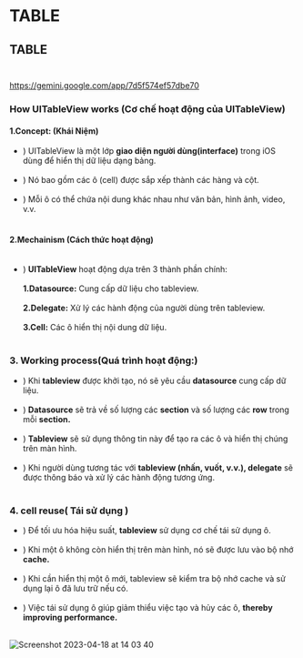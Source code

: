 # TABLE
## TABLE <br><br>
https://gemini.google.com/app/7d5f574ef57dbe70


### How UITableView works (Cơ chế hoạt động của UITableView)
#### 1.Concept: (Khái Niệm)
+ ) UITableView là một lớp **giao diện người dùng(interface)** trong iOS dùng để hiển thị dữ liệu dạng bảng. <br><br>
+ ) Nó bao gồm các ô (cell) được sắp xếp thành các hàng và cột. <br><br>
+ ) Mỗi ô có thể chứa nội dung khác nhau như văn bản, hình ảnh, video, v.v. <br><br>

#### 2.Mechainism (Cách thức hoạt động) <br><br>
+ ) **UITableView** hoạt động dựa trên 3 thành phần chính: <br><br>
    **1.Datasource:** Cung cấp dữ liệu cho tableview. <br><br>
    **2.Delegate:** Xử lý các hành động của người dùng trên tableview. <br><br>
    **3.Cell:** Các ô hiển thị nội dung dữ liệu. <br><br>

### 3. Working process(Quá trình hoạt động:) 
+ ) Khi **tableview** được khởi tạo, nó sẽ yêu cầu **datasource** cung cấp dữ liệu. <br><br>
+ ) **Datasource** sẽ trả về số lượng các **section** và số lượng các **row** trong mỗi **section.** <br><br> 
+ ) **Tableview** sẽ sử dụng thông tin này để tạo ra các ô và hiển thị chúng trên màn hình. <br><br>
+ ) Khi người dùng tương tác với **tableview (nhấn, vuốt, v.v.), delegate** sẽ được thông báo và xử lý các hành động tương ứng.  <br><br>

### 4. cell reuse( Tái sử dụng )
+ ) Để tối ưu hóa hiệu suất, **tableview** sử dụng cơ chế tái sử dụng ô. <br><br>
+ ) Khi một ô không còn hiển thị trên màn hình, nó sẽ được lưu vào bộ nhớ **cache.** <br><br>
+ ) Khi cần hiển thị một ô mới, tableview sẽ kiểm tra bộ nhớ cache và sử dụng lại ô đã lưu trữ nếu có. <br><br>
+ ) Việc tái sử dụng ô giúp giảm thiểu việc tạo và hủy các ô, **thereby improving performance.** <br><br>





![Screenshot 2023-04-18 at 14 03 40](https://user-images.githubusercontent.com/64000769/232697947-a4ec27a9-9102-4ab0-9fcc-09275a0ee5e4.png) <br><br>
